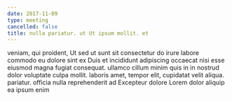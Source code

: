 ```yaml
---
date: 2017-11-09
type: meeting
cancelled: false
title: nulla pariatur. ut Ut ipsum mollit. et
---
```

veniam, qui proident, Ut sed ut sunt sit consectetur do irure labore commodo eu dolore sint ex Duis et incididunt adipiscing occaecat nisi esse eiusmod magna fugiat consequat. ullamco cillum minim quis in in nostrud dolor voluptate culpa mollit. laboris amet, tempor elit, cupidatat velit aliqua. pariatur. officia nulla reprehenderit ad Excepteur dolore Lorem dolor aliquip ea ipsum enim